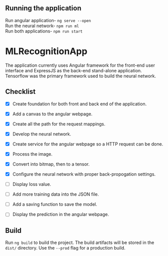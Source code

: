 ## Running the application

Run angular application- `ng serve --open` <br>
Run the neural network- `npm run ml` <br>
Run both applications- `npm run start` <br>

# MLRecognitionApp

The application currently uses Angular framework for the front-end user interface and ExpressJS as the back-end stand-alone application. Tensorflow was the primary framework used to build the neural network.


## Checklist
- [x] Create foundation for both front and back end of the application.
- [x] Add a canvas to the angular webpage.
- [x] Create all the path for the request mappings.
- [x] Develop the neural network.
- [x] Create service for the angular webpage so a HTTP request can be done.
- [x] Process the image.
- [x] Convert into bitmap, then to a tensor.
- [x] Configure the neural network with proper back-propogation settings.
- [ ] Display loss value.
- [ ] Add more training data into the JSON file.
- [ ] Add a saving function to save the model.
- [ ] Display the prediction in the angular webpage.


## Build

Run `ng build` to build the project. The build artifacts will be stored in the `dist/` directory. Use the `--prod` flag for a production build.
